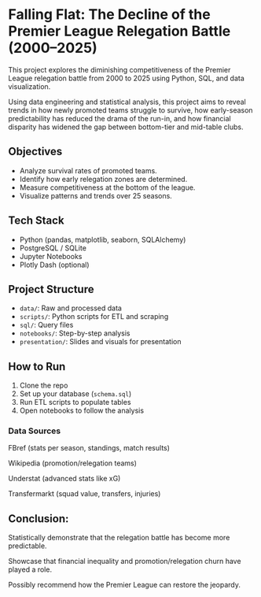 # Falling Flat: The Decline of the Premier League Relegation Battle (2000–2025)

This project explores the diminishing competitiveness of the Premier League relegation battle from 2000 to 2025 using Python, SQL, and data visualization.

Using data engineering and statistical analysis, this project aims to reveal trends in how newly promoted teams struggle to survive, how early-season predictability has reduced the drama of the run-in, and how financial disparity has widened the gap between bottom-tier and mid-table clubs.

## Objectives

- Analyze survival rates of promoted teams.
- Identify how early relegation zones are determined.
- Measure competitiveness at the bottom of the league.
- Visualize patterns and trends over 25 seasons.

## Tech Stack

- Python (pandas, matplotlib, seaborn, SQLAlchemy)
- PostgreSQL / SQLite
- Jupyter Notebooks
- Plotly Dash (optional)

## Project Structure

- `data/`: Raw and processed data
- `scripts/`: Python scripts for ETL and scraping
- `sql/`: Query files
- `notebooks/`: Step-by-step analysis
- `presentation/`: Slides and visuals for presentation

## How to Run

1. Clone the repo
2. Set up your database (`schema.sql`)
3. Run ETL scripts to populate tables
4. Open notebooks to follow the analysis

### Data Sources

FBref (stats per season, standings, match results)

Wikipedia (promotion/relegation teams)

Understat (advanced stats like xG)

Transfermarkt (squad value, transfers, injuries)

## Conclusion:

Statistically demonstrate that the relegation battle has become more predictable.

Showcase that financial inequality and promotion/relegation churn have played a role.

Possibly recommend how the Premier League can restore the jeopardy.
